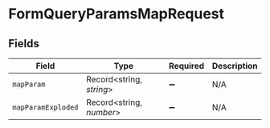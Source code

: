 # FormQueryParamsMapRequest


## Fields

| Field                    | Type                     | Required                 | Description              |
| ------------------------ | ------------------------ | ------------------------ | ------------------------ |
| `mapParam`               | Record<string, *string*> | :heavy_minus_sign:       | N/A                      |
| `mapParamExploded`       | Record<string, *number*> | :heavy_minus_sign:       | N/A                      |